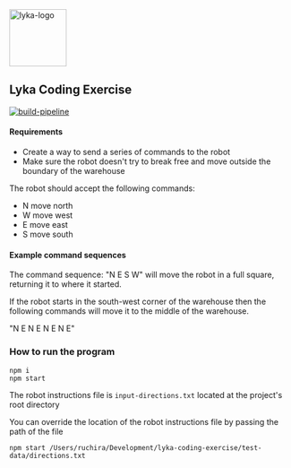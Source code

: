 <img width="102" alt="lyka-logo" src="https://github.com/ruchira088/lyka-coding-exercise/assets/5546272/c025a767-3e8a-41d2-9edc-9915c71cf0d4">

## Lyka Coding Exercise 
[![build-pipeline](https://github.com/ruchira088/lyka-coding-exercise/actions/workflows/build-pipeline.yml/badge.svg)](https://github.com/ruchira088/lyka-coding-exercise/actions/workflows/build-pipeline.yml)

#### Requirements

* Create a way to send a series of commands to the robot
* Make sure the robot doesn't try to break free and move outside the boundary of the warehouse

The robot should accept the following commands:

* N move north
* W move west
* E move east
* S move south

#### Example command sequences

The command sequence: "N E S W" will move the robot in a full square, returning it to where it started.

If the robot starts in the south-west corner of the warehouse then the following commands will move it to the middle of the warehouse.

"N E N E N E N E"

### How to run the program

```shell
npm i
npm start
```

The robot instructions file is `input-directions.txt` located at the project's root directory

You can override the location of the robot instructions file by passing the path of the file

```shell
npm start /Users/ruchira/Development/lyka-coding-exercise/test-data/directions.txt
```

